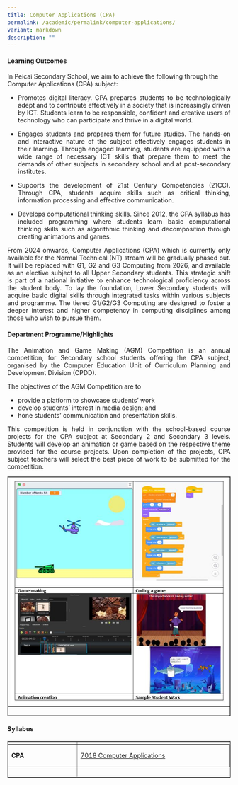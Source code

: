 ```yaml
---
title: Computer Applications (CPA)
permalink: /academic/permalink/computer-applications/
variant: markdown
description: ""
---
```

<h4><strong></strong></h4>

<h4><strong>Learning Outcomes</strong></h4>
<p>In Peicai Secondary School, we aim to achieve the following through the Computer Applications (CPA) subject:</p>
<ul>
<li><p align="justify">Promotes digital literacy. CPA prepares students to be technologically adept and to contribute effectively in a society that is increasingly driven by ICT. Students learn to be responsible, confident and creative users of technology who can participate and thrive in a digital world.</p></li><p></p>
<li><p align="justify">Engages students and prepares them for future studies. The hands-on and interactive nature of the subject effectively engages students in their learning. Through engaged learning, students are equipped with a wide range of necessary ICT skills that prepare them to meet the demands of other subjects in secondary school and at post-secondary institutes.</p></li><p></p>
<li><p align="justify">Supports the development of 21st Century Competencies (21CC). Through CPA, students acquire skills such as critical thinking, information processing and effective communication.</p></li><p></p>
<li><p align="justify">Develops computational thinking skills. Since 2012, the CPA syllabus has included programming where students learn basic computational thinking skills such as algorithmic thinking and decomposition through creating animations and games.</p></li><p></p>
</ul>
<p align="justify">From 2024 onwards, Computer Applications (CPA) which is currently only available for the Normal Technical (NT) stream will be gradually phased out. It will be replaced with G1, G2 and G3 Computing from 2026, and available as an elective subject to all Upper Secondary students. This strategic shift is part of a national initiative to enhance technological proficiency across the student body. To lay the foundation, Lower Secondary students will acquire basic digital skills through integrated tasks within various subjects and programme. The tiered G1/G2/G3 Computing are designed to foster a deeper interest and higher competency in computing disciplines among those who wish to pursue them.</p>
<h4><strong>Department Programme/Highlights</strong></h4>
<p></p><p align="justify">The Animation and Game Making (AGM) Competition is an annual competition, for Secondary school students offering the CPA subject, organised by the Computer Education Unit of Curriculum Planning and Development Division (CPDD).</p>
<p>The objectives of the AGM Competition are to</p>
<ul>
<li>provide a platform to showcase students’ work</li>
<li>develop students’ interest in media design; and</li>
<li>hone students’ communication and presentation skills.</li></ul>
<p></p><p align="justify">This competition is held in conjunction with the school-based course projects for the CPA subject at Secondary 2 and Secondary 3 levels. Students will develop an animation or game based on the respective theme provided for the course projects. Upon completion of the projects, CPA subject teachers will select the best piece of work to be submitted for the competition.</p>
<table style="border-collapse: collapse; width: 100%;" border="1">
<tbody>
<tr>
<td style="width: 33.3333%;"><img style="width: 100%;" src="/images/CPA1.JPG"></td>
</tr>
<tr>
<td style="width: 33.3333%;"><p style="text-align: center;"></p></td>
</tr>
</tbody>
</table>
<h4><strong>Syllabus</strong></h4>
<table style="border-collapse: collapse; width: 100%;" border="1">
<tbody>
<tr>
<td width="400"><a>
</a></td></tr>
<tr>
<td width="200"><strong>CPA</strong></td>
<td width="900">
<p><a href="https://www.moe.gov.sg/-/media/files/secondary/syllabuses-nt/science/2019-computer-applications-syllabus.pdf">7018 Computer Applications </a></p>
</td>
</tr>
<tr>
<td width="400">&nbsp;</td>
</tr>
</tbody>
</table>